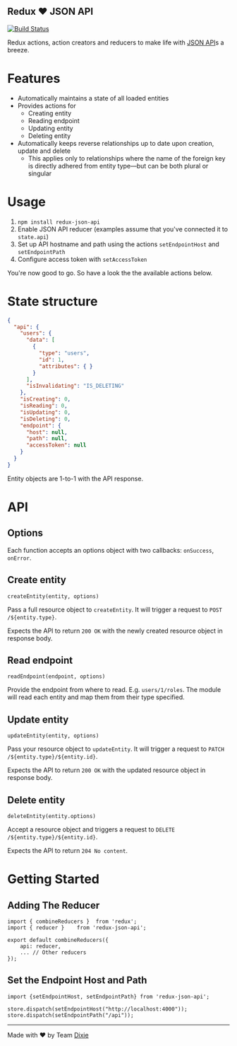 Redux ❤️ JSON API
----------------
[![Build Status](https://travis-ci.org/dixieio/redux-json-api.svg?branch=master)](https://travis-ci.org/dixieio/redux-json-api)

Redux actions, action creators and reducers to make life with [JSON API](http://jsonapi.org)s a breeze.

# Features

- Automatically maintains a state of all loaded entities
- Provides actions for
  - Creating entity
  - Reading endpoint
  - Updating entity
  - Deleting entity
- Automatically keeps reverse relationships up to date upon creation, update and delete
  - This applies only to relationships where the name of the foreign key is directly adhered from entity type—but can be both plural or singular

# Usage

1. `npm install redux-json-api`
1. Enable JSON API reducer (examples assume that you've connected it to `state.api`)
1. Set up API hostname and path using the actions `setEndpointHost` and `setEndpointPath`
1. Configure access token with `setAccessToken`

You're now good to go. So have a look the the available actions below.

# State structure

```json
{
  "api": {
    "users": {
      "data": [
        {
          "type": "users",
          "id": 1,
          "attributes": { }
        }
      ],
      "isInvalidating": "IS_DELETING"
    },
    "isCreating": 0,
    "isReading": 0,
    "isUpdating": 0,
    "isDeleting": 0,
    "endpoint": {
      "host": null,
      "path": null,
      "accessToken": null
    }
  }
}
```

Entity objects are 1-to-1 with the API response.

# API

## Options

Each function accepts an options object with two callbacks: `onSuccess`, `onError`.

## Create entity

`createEntity(entity, options)`

Pass a full resource object to `createEntity`. It will trigger a request to `POST /${entity.type}`.

Expects the API to return `200 OK` with the newly created resource object in response body.

## Read endpoint

`readEndpoint(endpoint, options)`

Provide the endpoint from where to read. E.g. `users/1/roles`. The module will read each entity and map them from their type specified.

## Update entity

`updateEntity(entity, options)`

Pass your resource object to `updateEntity`. It will trigger a request to `PATCH /${entity.type}/${entity.id}`.

Expects the API to return `200 OK` with the updated resource object in response body.

## Delete entity

`deleteEntity(entity.options)`

Accept a resource object and triggers a request to `DELETE /${entity.type}/${entity.id}`.

Expects the API to return `204 No content`.

# Getting Started

## Adding The Reducer

```
import { combineReducers }  from 'redux';
import { reducer }    from 'redux-json-api';

export default combineReducers({
    api: reducer,
    ... // Other reducers
});

```

## Set the Endpoint Host and Path

```
import {setEndpointHost, setEndpointPath} from 'redux-json-api';

store.dispatch(setEndpointHost("http://localhost:4000"));
store.dispatch(setEndpointPath("/api"));
```


* * *

Made with ❤️ by Team [Dixie][dixie]

 [dixie]: http://dixie.io
